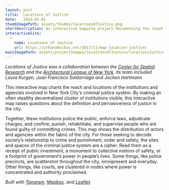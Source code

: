```yaml
---
layout: post
title:  Locations of Justice
date:   2016-01-01
thumbImagePath: assets/thumbs/locationsOfJustice.png
shortDescription: An interactive mapping project documenting the reach and locations of the institutions and agencies involved in New York City's criminal justice system.
interactiveSite:
  - 
    name: Locations of Justice
    url: https://urbanomnibus.net/2017/11/map-location-justice/
mainImagePath: assets/projectImages/locationsOfJustice/locationsJustice_main.png
---
```

*Locations of Justice was a collaboration between the [Center for Spatial Research](http://c4sr.columbia.edu/) and the [Architectural League of New York](https://archleague.org/). Its team included Laura Kurgan, Juan Francisco Saldarriaga and Jochen Hartmann*

This interactive map charts the reach and locations of the institutions and agencies involved in New York City's criminal justice system. By making an often stealthy decentralized cluster of institutions visible, this interactive map raises questions about the definition and pervasiveness of justice in the city.

Together, these institutions police the public, enforce laws, adjudicate charges, and confine, punish, rehabilitate, and supervise people who are found guilty of committing crimes. This map shows the distribution of actors and agencies within the fabric of the city. For those seeking to decode society’s relationship to crime and punishment, order and safety, the sites and spaces of the criminal justice system are a cipher. Read them as a receipt of public investment, a monument to collective notions of safety, or a footprint of government’s power in people’s lives. Some things, like police precincts, are scattershot throughout the city, omnipresent and everyday. Other things, like courts, are clustered in nodes where power is concentrated and authority proclaimed.

*Built with [Tangram](https://github.com/tangrams/tangram), [Mapbox](https://www.mapbox.com/), and [Leaflet](https://leafletjs.com/).*
